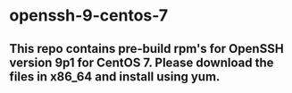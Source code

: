 # openssh-9-centos-7


## This repo contains pre-build rpm's for OpenSSH version 9p1 for CentOS 7. Please download the files in x86_64 and install using yum. 

